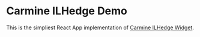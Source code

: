 # Carmine ILHedge Demo

This is the simpliest React App implementation of [Carmine ILHedge Widget](https://www.npmjs.com/package/carmine-ilhedge-widget).
